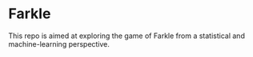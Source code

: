 # Farkle

This repo is aimed at exploring the game of Farkle from a statistical and machine-learning perspective.
